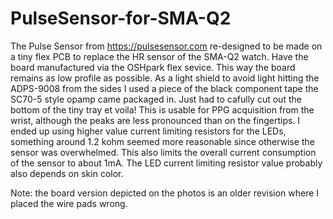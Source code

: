 # PulseSensor-for-SMA-Q2
The Pulse Sensor from https://pulsesensor.com re-designed to be made on a tiny flex PCB to replace the HR sensor of  the SMA-Q2 watch.
Have the board manufactured via the OSHpark flex sevice. This way the board remains as low profile as possible. As a light shield to avoid light hitting the ADPS-9008 from the sides I used a piece of the black component tape the SC70-5 style opamp came packaged in. Just had to cafully cut out the bottom of the tiny tray et voila! This is usable for PPG acquisition from the wrist, although the peaks are less pronounced than on the fingertips. I ended up using higher value current limiting resistors for the LEDs, something around 1.2 kohm seemed more reasonable since otherwise the sensor was overwhelmed. This also limits the overall current consumption of the sensor to about 1mA. The LED current limiting resistor value probably also depends on skin color.

Note: the board version depicted on the photos is an older revision where I placed the wire pads wrong.

